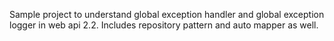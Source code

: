 Sample project to understand global exception handler and global exception logger in web api 2.2.
Includes repository pattern and auto mapper as well.
